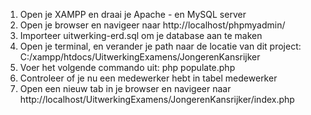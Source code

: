 1. Open je XAMPP en draai je Apache - en MySQL server
2. Open je browser en navigeer naar http://localhost/phpmyadmin/
3. Importeer uitwerking-erd.sql om je database aan te maken
4. Open je terminal, en verander je path naar de locatie van dit project: C:/xampp/htdocs/UitwerkingExamens/JongerenKansrijker
5. Voer het volgende commando uit: php populate.php 
6. Controleer of je nu een medewerker hebt in tabel medewerker
7. Open een nieuw tab in je browser en navigeer naar http://localhost/UitwerkingExamens/JongerenKansrijker/index.php
